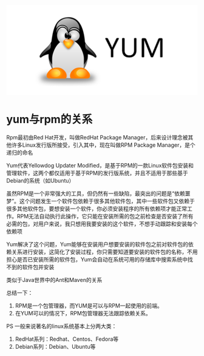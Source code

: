 ![yum](/images/yum.png)

# yum与rpm的关系

Rpm最初由Red Hat开发，叫做RedHat Package Manager，后来设计理念被其他许多Linux发行版所接受，引入其中，现在叫做RPM Package Manager，是个递归的命名

Yum代表Yellowdog Updater Modified，是基于RPM的一款Linux软件包安装和管理软件，这两个都仅适用于基于RPM的发行版系统，并且不适用于那些基于Debian的系统（如Ubuntu）

<!--more-->

虽然RPM是一个非常强大的工具，但仍然有一些缺陷，最突出的问题是“依赖噩梦”。这个问题发生一个软件包依赖于很多其他软件包，其中一些软件包又依赖于很多其他软件包，要想安装一个软件，你必须安装程序的所有依赖项才能正常工作。RPM无法自动执行此操作，它只能在安装所需的包之前检查是否安装了所有必需的包，对用户来说，我只想用我要安装的这个软件，不想手动跟踪和安装每个依赖项

Yum解决了这个问题，Yum能够在安装用户想要安装的软件包之前对软件包的依赖关系进行安装，这简化了安装过程，你只需要知道要安装的软件包的名称，不用担心是否已安装所需的软件包，Yum会自动在系统可用的存储库中搜索系统中找不到的软件包并安装

类似于Java世界中的Ant和Maven的关系

总结一下：

1. RPM是一个包管理器，而YUM是可以与RPM一起使用的前端。
2. 在YUM可以的情况下，RPM包管理器无法跟踪依赖关系。

PS
一般来说著名的linux系统基本上分两大类：
1. RedHat系列：Redhat、Centos、Fedora等
2. Debian系列：Debian、Ubuntu等
